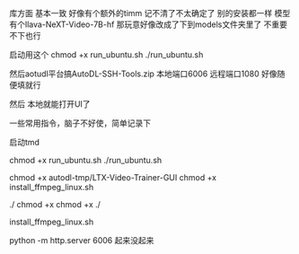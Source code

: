 库方面 基本一致 好像有个额外的timm 记不清了不太确定了
别的安装都一样 模型有个llava-NeXT-Video-7B-hf  那玩意好像改成了下到models文件夹里了
不重要 不下也行

启动用这个
chmod +x run_ubuntu.sh
./run_ubuntu.sh

然后aotudl平台搞AutoDL-SSH-Tools.zip
本地端口6006
远程端口1080 好像随便填就行

然后    本地就能打开UI了


一些常用指令，脑子不好使，简单记录下

启动tmd

chmod +x run_ubuntu.sh
./run_ubuntu.sh

chmod +x autodl-tmp/LTX-Video-Trainer-GUI
chmod +x  install_ffmpeg_linux.sh

./
chmod +x 
chmod +x  ./

install_ffmpeg_linux.sh


 python -m http.server 6006
起来没起来